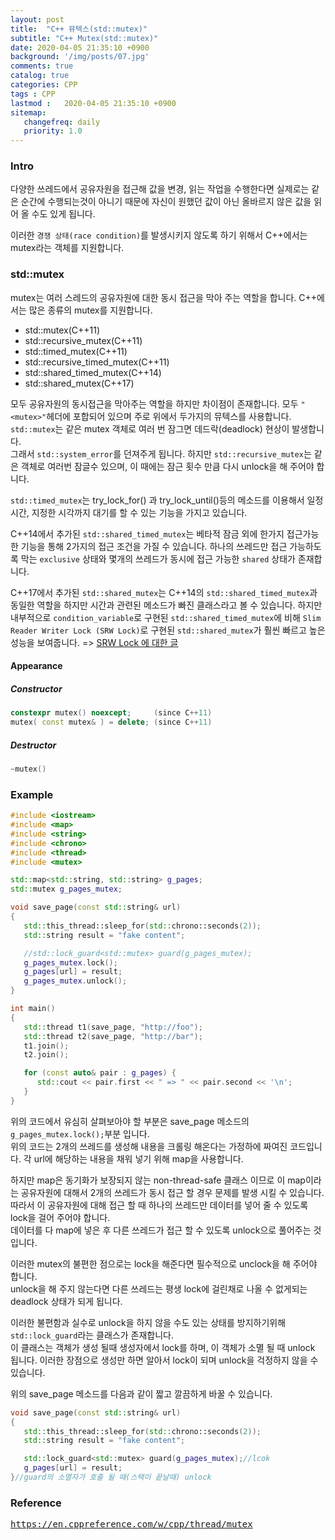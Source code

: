 ```yaml
---
layout: post
title:  "C++ 뮤텍스(std::mutex)"
subtitle: "C++ Mutex(std::mutex)"
date: 2020-04-05 21:35:10 +0900
background: '/img/posts/07.jpg'
comments: true
catalog: true
categories: CPP
tags : CPP
lastmod :   2020-04-05 21:35:10 +0900
sitemap:
   changefreq: daily
   priority: 1.0
---
```


### Intro

다양한 쓰레드에서 공유자원을 접근해 값을 변경, 읽는 작업을 수행한다면 실제로는 같은 순간에 수행되는것이 아니기 때문에 자신이 원했던 값이 아닌 올바르지 않은 값을 읽어 올 수도 있게 됩니다.

이러한 `경쟁 상태(race condition)`를 발생시키지 않도록 하기 위해서 C++에서는 mutex라는 객체를 지원합니다.

### std::mutex

mutex는 여러 스레드의 공유자원에 대한 동시 접근을 막아 주는 역할을 합니다. C++에서는 많은 종류의 mutex를 지원합니다.

- std::mutex(C++11)
- std::recursive_mutex(C++11)
- std::timed_mutex(C++11)
- std::recursive_timed_mutex(C++11)
- std::shared_timed_mutex(C++14)
- std::shared_mutex(C++17)

모두 공유자원의 동시접근을 막아주는 역할을 하지만 차이점이 존재합니다. 모두 `"<mutex>"`헤더에 포합되어 있으며 주로 위에서 두가지의 뮤텍스를 사용합니다.  
`std::mutex`는 같은 mutex 객체로 여러 번 잠그면 데드락(deadlock) 현상이 발생합니다.  
그래서 `std::system_error`를 던져주게 됩니다. 하지만 `std::recursive_mutex`는 같은 객체로 여러번 잠글수 있으며, 이 때에는 잠근 횟수 만큼 다시 unlock을 해 주어야 합니다.

`std::timed_mutex`는 try_lock_for() 과 try_lock_until()등의 메소드를 이용해서 일정시간, 지정한 시각까지 대기를 할 수 있는 기능을 가지고 있습니다.

C++14에서 추가된 `std::shared_timed_mutex`는 베타적 잠금 외에 한가지 접근가능한 기능을 통해 2가지의 접근 조건을 가질 수 있습니다. 하나의 쓰레드만 접근 가능하도록 막는 `exclusive` 상태와 몇개의 쓰레드가 동시에 접근 가능한 `shared` 상태가 존재합니다.

C++17에서 추가된 `std::shared_mutex`는 C++14의 `std::shared_timed_mutex`과 동일한 역할을 하지만 시간과 관련된 메소드가 빠진 클래스라고 볼 수 있습니다. 하지만 내부적으로 `condition_variable`로 구현된 `std::shared_timed_mutex`에 비해 `Slim Reader Writer Lock (SRW Lock)`로 구현된 `std::shared_mutex`가 훨씬 빠르고 높은 성능을 보여줍니다. => [SRW Lock 에 대한 글](https://docs.microsoft.com/en-us/windows/win32/sync/slim-reader-writer--srw--locks)

#### Appearance

##### Constructor

```cpp
constexpr mutex() noexcept;     (since C++11)
mutex( const mutex& ) = delete; (since C++11)
```

##### Destructor

```cpp
~mutex()
```

### Example

```cpp
#include <iostream>
#include <map>
#include <string>
#include <chrono>
#include <thread>
#include <mutex>

std::map<std::string, std::string> g_pages;
std::mutex g_pages_mutex;

void save_page(const std::string& url)
{
   std::this_thread::sleep_for(std::chrono::seconds(2));
   std::string result = "fake content";

   //std::lock_guard<std::mutex> guard(g_pages_mutex);
   g_pages_mutex.lock();
   g_pages[url] = result;
   g_pages_mutex.unlock();
}

int main()
{
   std::thread t1(save_page, "http://foo");
   std::thread t2(save_page, "http://bar");
   t1.join();
   t2.join();

   for (const auto& pair : g_pages) {
      std::cout << pair.first << " => " << pair.second << '\n';
   }
}

```

위의 코드에서 유심히 살펴보아야 할 부분은 save_page 메소드의 `g_pages_mutex.lock();`부분 입니다.  
위의 코드는 2개의 쓰레드를 생성해 내용을 크롤링 해온다는 가정하에 짜여진 코드입니다. 각 url에 해당하는 내용을 채워 넣기 위해 map을 사용합니다.

하지만 map은 동기화가 보장되지 않는 non-thread-safe 클래스 이므로 이 map이라는 공유자원에 대해서 2개의 쓰레드가 동시 접근 할 경우 문제를 발생 시킬 수 있습니다.  
따라서 이 공유자원에 대해 접근 할 때 하나의 쓰레드만 데이터를 넣어 줄 수 있도록 lock을 걸어 주어야 합니다.  
데이터를 다 map에 넣은 후 다른 쓰레드가 접근 할 수 있도록 unlock으로 풀어주는 것입니다.

이러한 mutex의 불편한 점으로는 lock을 해준다면 필수적으로 unclock을 해 주어야 합니다.  
unlock을 해 주지 않는다면 다른 쓰레드는 평생 lock에 걸린채로 나올 수 없게되는 deadlock 상태가 되게 됩니다.

이러한 불편함과 실수로 unlock을 하지 않을 수도 있는 상태를 방지하기위해 `std::lock_guard`라는 클래스가 존재합니다.  
이 클래스는 객체가 생성 될때 생성자에서 lock를 하며, 이 객체가 소멸 될 때 unlock 됩니다. 이러한 장점으로 생성만 하면 알아서 lock이 되며 unlock을 걱정하지 않을 수 있습니다.


위의 save_page 메소드를 다음과 같이 짧고 깔끔하게 바꿀 수 있습니다.

```cpp
void save_page(const std::string& url)
{
   std::this_thread::sleep_for(std::chrono::seconds(2));
   std::string result = "fake content";

   std::lock_guard<std::mutex> guard(g_pages_mutex);//lcok
   g_pages[url] = result;
}//guard의 소멸자가 호출 될 때(스택이 끝날때) unlock 
```

### Reference

<pre>
<a href="https://en.cppreference.com/w/cpp/thread/mutex">https://en.cppreference.com/w/cpp/thread/mutex</a>
</pre>
